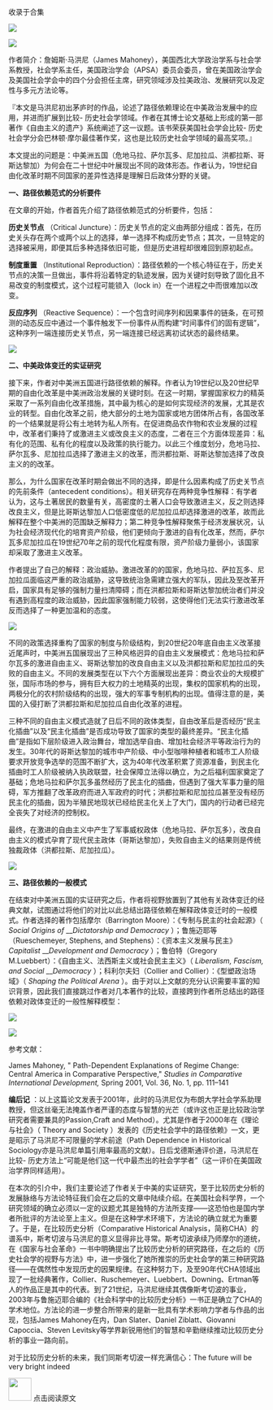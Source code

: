 

收录于合集

![](/images/683/2.gif)

  

  

![](/images/683/3.png)

作者简介：詹姆斯·马洪尼（James
Mahoney），美国西北大学政治学系与社会学系教授，社会学系主任，美国政治学会（APSA）委员会委员，曾在美国政治学会及美国社会学会中的四个分会担任主席，研究领域涉及拉美政治、发展研究以及定性与多元方法论等。

  

『本文是马洪尼初出茅庐时的作品，论述了路径依赖理论在中美政治发展中的应用，并进而扩展到比较-
历史社会学领域。作者在其博士论文基础上形成的第一部著作《自由主义的遗产》系统阐述了这一议题。该书荣获美国社会学会比较-
历史社会学分会巴林顿·摩尔最佳著作奖，这也是比较历史社会学领域的最高奖项。』  

  

本文提出的问题是：中美洲五国（危地马拉、萨尔瓦多、尼加拉瓜、洪都拉斯、哥斯达黎加）为何会在二十世纪中叶展现出不同的政体形态。作者认为，19世纪自由化改革时期不同国家的差异性选择是理解日后政体分野的关键。

 **一、路径依赖范式的分析要件**

在文章的开始，作者首先介绍了路径依赖范式的分析要件，包括：

 **历史关节点** （Critical
Juncture）：历史关节点的定义由两部分组成：首先，在历史关头存在两个或两个以上的选择，单一选择不构成历史节点；其次，一旦特定的选择被采用，即便其后多种选择依旧可能，但是历史进程却很难回到原初起点。

 **制度重置** （Institutional
Reproduction）：路径依赖的一个核心特征在于，历史关节点的决策一旦做出，事件将沿着特定的轨迹发展，因为关键时刻导致了固化且不易改变的制度模式，这个过程可能锁入（lock
in）在一个进程之中而很难加以改变。

 **反应序列** （Reactive
Sequence）：一个包含时间序列和因果事件的链条，在可预测的动态反应中通过一个事件触发下一份事件从而构建“时间事件们的固有逻辑”，这种序列一端连接历史关节点，另一端连接已经远离初试状态的最终结果。

![](/images/683/4.jpeg)

  

 **二、中美政体变迁的实证研究**

接下来，作者对中美洲五国进行路径依赖的解释。作者认为19世纪以及20世纪早期的自由化改革是中美洲政治发展的关键时刻。在这一时期，掌握国家权力的精英采取了一系列自由化改革措施，其中最为核心的是如何实现经济的发展，尤其是农业的转型。自由化改革之前，绝大部分的土地为国家或地方团体所占有，各国改革的一个结果就是将公有土地转为私人所有。在促进商品农作物和农业发展的过程中，改革者们秉持了或激进主义或改良主义的态度，二者在三个方面体现差异：私有化的范围、私有化的程度以及政策的执行能力。以此三个维度划分，危地马拉、萨尔瓦多、尼加拉瓜选择了激进主义的改革，而洪都拉斯、哥斯达黎加选择了改良主义的的改革。

那么，为什么国家在改革时期会做出不同的选择，即是什么因素构成了历史关节点的先前条件（antecedent
conditions）。相关研究存在两种竞争性解释：有学者认为，这与土著居民的数量有关，高密度的土著人口会导致激进主义，反之则选择改良主义，但是比哥斯达黎加人口低密度低的尼加拉瓜却选择激进的改革，故而此解释在整个中美洲的范围缺乏解释力；第二种竞争性解释聚焦于经济发展状况，认为社会经济现代化的培育资产阶级，他们更倾向于激进的自有化改革，然而，萨尔瓦多尼加拉瓜在19世纪70年之前的现代化程度有限，资产阶级力量弱小，该国家却采取了激进主义改革。

作者提出了自己的解释：政治威胁。激进改革的的国家，危地马拉、萨拉瓦多、尼加拉瓜面临这严重的政治威胁，这导致统治急需建立强大的军队，因此及至改革开启，国家具有足够的强制力量扫清障碍；而在洪都拉斯和哥斯达黎加统治者们并没有遇到高程度的政治威胁，因此国家强制能力较弱，这使得他们无法实行激进改革反而选择了一种更加温和的态度。

![](/images/683/5.jpeg)

  

不同的政策选择重构了国家的制度与阶级结构，到20世纪20年底自由主义改革接近尾声时，中美洲五国展现出了三种风格迥异的自由主义发展模式：危地马拉和萨尔瓦多的激进自由主义、哥斯达黎加的改良自由主义以及洪都拉斯和尼加拉瓜的失败的自由主义。不同的发展类型在以下六个方面展现出差异：商业农业的大规模扩张，国际市场的参与，拥有巨大权力的土地精英的出现，集权的国家机构的出现，两极分化的农村阶级结构的出现，强大的军事专制机构的出现。值得注意的是，美国的入侵打断了洪都拉斯和尼加拉瓜自由化改革的进程。

三种不同的自由主义模式造就了日后不同的政体类型，自由改革后是否经历“民主化插曲”以及“民主化插曲”是否成功导致了国家的类型的最终差异。“民主化插曲”是指如下层阶级进入政治舞台，增加选举自由、增加社会经济平等政治行为的发生。30年代的哥斯达黎加的城市中产阶级、中小型咖啡种植者和城市工人阶级要求开放竞争选举的范围不断扩大，这为40年代改革积累了资源准备，到民主化插曲时工人阶级被纳入执政联盟，社会保障立法得以确立，为之后福利国家奠定了基础；危地马拉和萨尔瓦多虽然经历了民主化的插曲，但遇到了强大军事力量的阻碍，军方推翻了改革政府而进入军政府的时代；洪都拉斯和尼加拉瓜甚至没有经历民主化的插曲，因为半殖民地现状已经给民主化关上了大门，国内的行动者已经完全丧失了对经济的控制权。

最终，在激进的自由主义中产生了军事威权政体（危地马拉、萨尔瓦多），改良自由主义的模式孕育了现代民主政体（哥斯达黎加），失败自由主义的结果则是传统独裁政体（洪都拉斯、尼加拉瓜）。

![](/images/683/6.jpeg)

  

 **三、路径依赖的一般模式**

在结束对中美洲五国的实证研究之后，作者将视野放置到了其他有关政体变迁的经典文献，试图通过将他们的对比以此总结出路径依赖在解释政体变迁时的一般模式。作者选择的著作包括摩尔（Barrington
Moore）：《专制与民主的社会起源》（ _Social Origins of_ ___Dictatorship and Democracy_
）；鲁施迈耶等（Rueschemeyer, Stephens, and Stephens）：《资本主义发展与民主》 _Capitalist_
___Development and Democracy_ ）；鲁伯特（Gregory M.Luebbert）：《自由主义、法西斯主义或社会民主主义》（
_Liberalism, Fascism, and Social_ ___Democracy_ ）；科利尔夫妇（Collier and
Collier）：《型塑政治场域》（ _Shaping the Political Arena_
）。由于对以上文献的充分认识需要丰富的知识背景，因此我们直接跳过作者对几本著作的比较，直接跨到作者所总结出的路径依赖对政体变迁的一般性解释模型：

  

![](/images/683/7.png)

  

![](/images/683/8.gif)

参考文献：

James Mahoney, " Path-Dependent Explanations of Regime Change: Central America
in Comparative Perspective," _Studies in Comparative International
Development,_ Spring 2001, Vol. 36, No. 1, pp. 111–141

  

 **编后记**
：以上这篇论文发表于2001年，此时的马洪尼仅为布朗大学社会学系助理教授，但这丝毫无法掩盖作者严谨的态度与智慧的光芒（或许这也正是比较政治学研究者需要兼具的Passion,Craft
and Method）。尤其是作者于2000年在《理论与社会》（ Theory and Society
）发表的《历史社会学中的路径依赖》一文，更是昭示了马洪尼不可限量的学术前途（Path Dependence in Historical
Sociology亦是马洪尼单篇引用率最高的文献）。日后戈德斯通评价道，马洪尼在比较-
历史方法上“可能是他们这一代中最杰出的社会学学者”（这一评价在美国政治学界同样适用）。

在本次的引介中，我们主要论述了作者关于中美的实证研究，至于比较历史分析的发展脉络与方法论特征我们会在之后的文章中陆续介绍。在美国社会科学界，一个研究领域的确立必须以一定的议题尤其是独特的方法所支撑——这恐怕也是国内学者所批评的方法论至上主义。但是在这种学术环境下，方法论的确立就尤为重要了。于是，在比较历史分析（Comparative
Historical
Analysis，简称CHA）的谱系中，斯考切波与马洪尼的意义显得非比寻常。斯考切波承续乃师摩尔的道统，在《国家与社会革命》一书中明确提出了比较历史分析的研究路径，在之后的《历史社会学的视野与方法》中，进一步强化了她所推崇的历史社会学的第三种研究路径——在偶然性中发现历史的因果规律。在这种努力下，及至90年代CHA领域出现了一批经典著作，Collier、Ruschemeyer、Luebbert、Downing、Ertman等人的作品正是其中的代表。到了21世纪，马洪尼继续其偶像斯考切波的事业，2003年与鲁施迈耶合编的《社会科学中的比较历史分析》一书正是确立了CHA的学术地位。方法论的进一步整合所带来的是新一批具有学术影响力学者与作品的出现，包括James
Mahoney在内，Dan Slater、Daniel Ziblatt、Giovanni Capoccia、Steven
Levitsky等学界新锐用他们的智慧和辛勤继续推动比较历史分析的事业一路向前。

  

对于比较历史分析的未来，我们同斯考切波一样充满信心：The future will be very bright indeed

  

<img src='/images/683/9.gif' width='45px' height='' /> 点击阅读原文  

